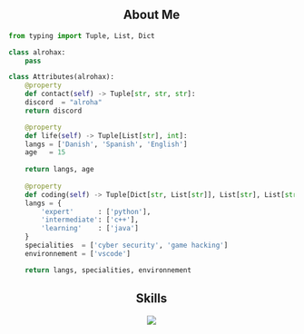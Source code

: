 <h2 align="center">About Me </h2>

```python
from typing import Tuple, List, Dict

class alrohax:
    pass

class Attributes(alrohax):
    @property
    def contact(self) -> Tuple[str, str, str]:
	discord  = "alroha"
	return discord

    @property
    def life(self) -> Tuple[List[str], int]:
	langs = ['Danish', 'Spanish', 'English']
	age   = 15
		
	return langs, age
	
    @property
    def coding(self) -> Tuple[Dict[str, List[str]], List[str], List[str]]:
	langs = {
	    'expert'      : ['python'],
	    'intermediate': ['c++'],
	    'learning'    : ['java']
	}
	specialities  = ['cyber security', 'game hacking']
	environnement = ['vscode']

	return langs, specialities, environnement
```
<h2 align="center">Skills </h2>

<p align="center">
  <a href="https://skillicons.dev">
    <img src="https://skillicons.dev/icons?i=python,vscode,cpp,css,html" />
  </a>
</p>

<p href="https://discord.gg/onlp" align="center">
    <img alt="" src="https://github-readme-stats.vercel.app/api?username=alrohax&theme=tokyonight&show_icons=true">
</p>

<p href="https://discord.gg/onlp" align="center">
    <img alt="" src=https://lanyard.cnrad.dev/api/705049661882237008>
</p>

<p href="https://discord.gg/onlp" align="center">
    <img alt="" src="https://github-readme-stats.vercel.app/api?username=alrohax&theme=tokyonight&show_icons=true">
</p>

